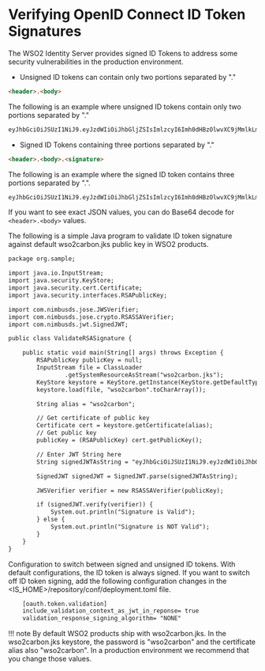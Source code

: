 # Verifying OpenID Connect ID Token Signatures

The WSO2 Identity Server provides signed ID Tokens to address some security vulnerabilities in the production environment.

-   Unsigned ID tokens can contain only two portions separated by "."

```html
<header>.<body>
```

The following is an example where unsigned ID tokens contain only two portions separated by "."

```html
eyJhbGciOiJSUzI1NiJ9.eyJzdWIiOiJhbGljZSIsImlzcyI6Imh0dHBzOlwvXC9jMmlkLmNvbSIsImlhdCI6MTQxNjE1ODU0MX0
```

-   Signed ID Tokens containing three portions separated by "."

```html
<header>.<body>.<signature>
```

The following is an example where the signed ID token contains three portions separated by ".".

``` xml
eyJhbGciOiJSUzI1NiJ9.eyJzdWIiOiJhbGljZSIsImlzcyI6Imh0dHBzOlwvXC9jMmlkLmNvbSIsImlhdCI6MTQxNjE1ODU0MX0iTf0eDBF-6-OlJwBNxCK3nqTUjwC71-KpqXVr21tlIQq4_ncoPODQxuxfzIEwl3Ko_Mkt030zJs-d36J4UCxVSU21hlMOscNbuVIgdnyWhVYzh_-v2SZGfye9GxAhKOWL-_xoZQCRF9fZ1j3dWleRqIcPBFHVeFseD_64PNemyg
```

If you want to see exact JSON values, you can do Base64 decode for `    <header>.<body> ` values.

The following is a simple Java program to validate ID token signature against default wso2carbon.jks public key in WSO2 products.

```xml
package org.sample;

import java.io.InputStream;
import java.security.KeyStore;
import java.security.cert.Certificate;
import java.security.interfaces.RSAPublicKey;

import com.nimbusds.jose.JWSVerifier;
import com.nimbusds.jose.crypto.RSASSAVerifier;
import com.nimbusds.jwt.SignedJWT;

public class ValidateRSASignature {

    public static void main(String[] args) throws Exception {
        RSAPublicKey publicKey = null;
        InputStream file = ClassLoader
                .getSystemResourceAsStream("wso2carbon.jks");
        KeyStore keystore = KeyStore.getInstance(KeyStore.getDefaultType());
        keystore.load(file, "wso2carbon".toCharArray());

        String alias = "wso2carbon";

        // Get certificate of public key
        Certificate cert = keystore.getCertificate(alias);
        // Get public key
        publicKey = (RSAPublicKey) cert.getPublicKey();

        // Enter JWT String here
        String signedJWTAsString = "eyJhbGciOiJSUzI1NiJ9.eyJzdWIiOiJhbGljZSIsImlzcyI6Imh0d";

        SignedJWT signedJWT = SignedJWT.parse(signedJWTAsString);

        JWSVerifier verifier = new RSASSAVerifier(publicKey);

        if (signedJWT.verify(verifier)) {
            System.out.println("Signature is Valid");
        } else {
            System.out.println("Signature is NOT Valid");
        }
    }
}
```

Configuration to switch between signed and unsigned ID tokens. With default configurations, the ID token is always signed. If you want to switch off ID token signing, add the following configuration changes in the <IS_HOME>/repository/conf/deployment.toml file.

```xml
    [oauth.token.validation]
    include_validation_context_as_jwt_in_reponse= true
    validation_response_signing_algorithm= "NONE"
```

!!! note 
    By default WSO2 products ship with wso2carbon.jks. In the wso2carbon.jks keystore, the password is "wso2carbon" and the certificate alias also "wso2carbon". In a production environment we recommend that you change those values.